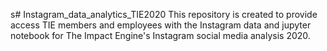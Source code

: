 s# Instagram_data_analytics_TIE2020
This repository is created to provide access TIE members and employees with the Instagram data and jupyter notebook for The Impact Engine's Instagram social media analysis 2020.

